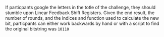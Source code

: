 If particpants google the letters in the totle of the challenge, they should stumble upon Linear Feedback Shift Registers. Given the end result, the number of rounds, and the indices and function used to calculate the new bit, particpants can either work backwards by hand or with a script to find the original bitstring was `10110`
